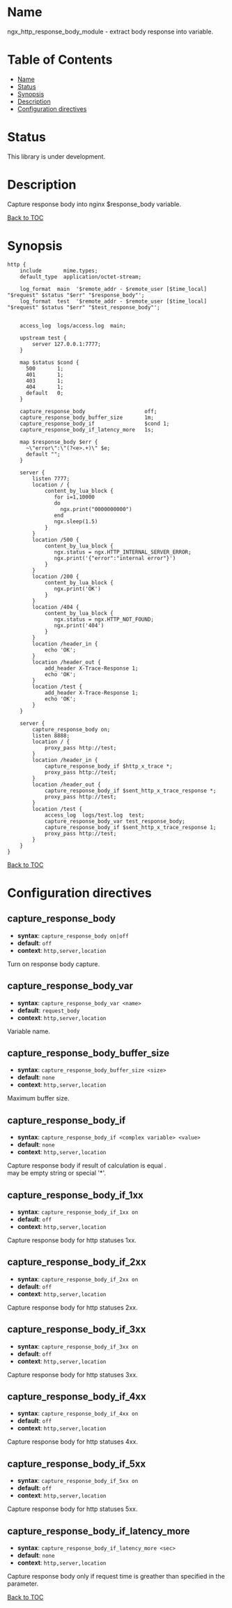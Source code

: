 Name
====

ngx_http_response_body_module - extract body response into variable.

Table of Contents
=================

* [Name](#name)
* [Status](#status)
* [Synopsis](#synopsis)
* [Description](#description)
* [Configuration directives](#configuration-directives)

Status
======

This library is under development.

Description
===========

Capture response body into nginx $response_body variable.

[Back to TOC](#table-of-contents)

Synopsis
========

```nginx
http {
    include       mime.types;
    default_type  application/octet-stream;

    log_format  main  '$remote_addr - $remote_user [$time_local] "$request" $status "$err" "$response_body"';
    log_format  test  '$remote_addr - $remote_user [$time_local] "$request" $status "$err" "$test_response_body"';


    access_log  logs/access.log  main;

    upstream test {
        server 127.0.0.1:7777;
    }

    map $status $cond {
      500       1;
      401       1;
      403       1;
      404       1;
      default   0;
    }

    capture_response_body                   off;
    capture_response_body_buffer_size       1m;
    capture_response_body_if                $cond 1;
    capture_response_body_if_latency_more   1s;

    map $response_body $err {
      ~\"error\":\"(?<e>.+)\" $e;
      default "";
    }

    server {
        listen 7777;
        location / {
            content_by_lua_block {
               for i=1,10000
               do
                 ngx.print("0000000000")
               end
               ngx.sleep(1.5)
            }
        }
        location /500 {
            content_by_lua_block {
               ngx.status = ngx.HTTP_INTERNAL_SERVER_ERROR;
               ngx.print('{"error":"internal error"}')
            }
        }
        location /200 {
            content_by_lua_block {
               ngx.print('OK')
            }
        }
        location /404 {
            content_by_lua_block {
               ngx.status = ngx.HTTP_NOT_FOUND;
               ngx.print('404')
            }
        }
        location /header_in {
            echo 'OK';
        }
        location /header_out {
            add_header X-Trace-Response 1;
            echo 'OK';
        }
        location /test {
            add_header X-Trace-Response 1;
            echo 'OK';
        }
    }

    server {
        capture_response_body on;
        listen 8888;
        location / {
            proxy_pass http://test;
        }
        location /header_in {
            capture_response_body_if $http_x_trace *;
            proxy_pass http://test;
        }
        location /header_out {
            capture_response_body_if $sent_http_x_trace_response *;
            proxy_pass http://test;
        }
        location /test {
            access_log  logs/test.log  test;
            capture_response_body_var test_response_body;
            capture_response_body_if $sent_http_x_trace_response 1;
            proxy_pass http://test;
        }
    }
}
```

[Back to TOC](#table-of-contents)

Configuration directives
========================

capture_response_body
--------------
* **syntax**: `capture_response_body on|off`
* **default**: `off`
* **context**: `http,server,location`

Turn on response body capture.

capture_response_body_var
--------------
* **syntax**: `capture_response_body_var <name>`
* **default**: `request_body`
* **context**: `http,server,location`

Variable name.

capture_response_body_buffer_size
--------------
* **syntax**: `capture_response_body_buffer_size <size>`
* **default**: `none`
* **context**: `http,server,location`

Maximum buffer size.

capture_response_body_if
--------------
* **syntax**: `capture_response_body_if <complex variable> <value>`
* **default**: `none`
* **context**: `http,server,location`

Capture response body if result of calculation <complex variable> is equal <value>.  
<value> may be empty string or special '*'.

capture_response_body_if_1xx
--------------
* **syntax**: `capture_response_body_if_1xx on`
* **default**: `off`
* **context**: `http,server,location`

Capture response body for http statuses 1xx.

capture_response_body_if_2xx
--------------
* **syntax**: `capture_response_body_if_2xx on`
* **default**: `off`
* **context**: `http,server,location`

Capture response body for http statuses 2xx.

capture_response_body_if_3xx
--------------
* **syntax**: `capture_response_body_if_3xx on`
* **default**: `off`
* **context**: `http,server,location`

Capture response body for http statuses 3xx.

capture_response_body_if_4xx
--------------
* **syntax**: `capture_response_body_if_4xx on`
* **default**: `off`
* **context**: `http,server,location`

Capture response body for http statuses 4xx.

capture_response_body_if_5xx
--------------
* **syntax**: `capture_response_body_if_5xx on`
* **default**: `off`
* **context**: `http,server,location`

Capture response body for http statuses 5xx.

capture_response_body_if_latency_more
--------------
* **syntax**: `capture_response_body_if_latency_more <sec>`
* **default**: `none`
* **context**: `http,server,location`

Capture response body only if request time is greather than specified in the parameter.

[Back to TOC](#table-of-contents)
